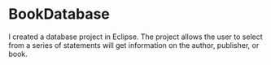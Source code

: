 # BookDatabase
I created a database project in Eclipse. The project allows the user to select from a series of statements will get information on the author, publisher, or book.
